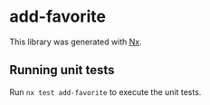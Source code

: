 # add-favorite

This library was generated with [Nx](https://nx.dev).

## Running unit tests

Run `nx test add-favorite` to execute the unit tests.
